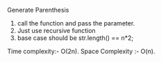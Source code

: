 <!-- Approach -->

Generate Parenthesis

1. call the function and pass the parameter.
2. Just use recursive function
3. base case should be str.length() == n*2;

Time complexity:- O(2n).
Space Complexity :- O(n).